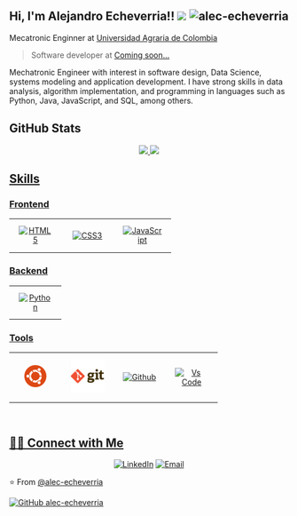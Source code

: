 <h2>
Hi, I'm Alejandro Echeverria!! <img src="https://user-images.githubusercontent.com/113947516/193951090-62359458-36a9-4372-9469-e6d55d6e7719.gif" width="60"/> <img src="https://komarev.com/ghpvc/?username=alec-echeverri" alt="alec-echeverria" align="right"/>
</h2>

<p>Mecatronic Enginner at <a href="https://www.uniagraria.edu.co/">Universidad Agraria de Colombia</a></p>

> Software developer at [Coming soon...](https)

<div>
 <p>
Mechatronic Engineer with interest in software design, Data Science, systems modeling and application development. I have strong skills in data analysis, algorithm implementation, and programming in languages ​​such as Python, Java, JavaScript, and SQL, among others.
</p>
</div>

<h2>GitHub Stats</h2>

<div align="center">
  <a href="https://github.com/Alec-echeverria">
  <img height="110em" src="https://github-readme-stats.vercel.app/api?username=Alec-echeverria&hide=contribs,prs"/>
  <img height="110em" src="https://github-readme-stats.vercel.app/api/top-langs/?username=Alec-echeverria&layout=compact"/>
</div>
 


 
<h2>Skills</h2>
<div>
<h3>Frontend</h3>
   <table width="100" align="center">
<tbody><tr>
    <td align="center" width="80"> <img style="margin: 10px" src="https://profilinator.rishav.dev/skills-assets/html5-original-wordmark.svg" alt="HTML5" width="40" /> 
    </td>
 <td align="center" width="80"> <img style="margin: 10px" src="https://profilinator.rishav.dev/skills-assets/css3-original-wordmark.svg" alt="CSS3" width="40" /> 
    </td>
 <td align="center" width="80"> <img style="margin: 10px" src="https://profilinator.rishav.dev/skills-assets/javascript-original.svg" alt="JavaScript" width="40" /> 
    </td>
</tr>
</tbody></table>
</div>
 
<div>
<h3>Backend</h3>
   <table width="100" align="center">
<tbody><tr>
     <td align="center" width="80"> <img style="margin: 10px" src="https://upload.wikimedia.org/wikipedia/commons/thumb/c/c3/Python-logo-notext.svg/1869px-Python-logo-notext.svg.png" alt="Python" width="40" />  
    </td>
</tr>
</tbody></table
 </div>
 

    
<div>   
<h3>Tools</h3>
 <table width="100" align="center">
<tbody><tr>
    <td align="center" width="80"> <img style="margin: 10px" src="https://raw.githubusercontent.com/github/explore/80688e429a7d4ef2fca1e82350fe8e3517d3494d/topics/ubuntu/ubuntu.png" alt="Ubuntu" width="40" />
    </td>
    <td align="center" width="80"> <img style="margin: 10px" src="https://raw.githubusercontent.com/github/explore/80688e429a7d4ef2fca1e82350fe8e3517d3494d/topics/git/git.png" alt="Git" width="60" />
    </td>
    <td align="center" width="80"> <img style="margin: 10px" src="https://github.githubassets.com/images/modules/logos_page/Octocat.png" alt="Github" width="60" />
    </td>
    <td align="center" width="80"><img style="margin: 10px" src="https://upload.wikimedia.org/wikipedia/commons/thumb/2/2d/Visual_Studio_Code_1.18_icon.svg/1200px-Visual_Studio_Code_1.18_icon.svg.png" alt="Vs Code" width="40" />
    </td>
</tr>
</tbody></table> 
 </div>
    
<br>
<div>
<h2> 🤝🏻 Connect with Me </h2>

<p align="center">
<a href="https://www.linkedin.com/in/alejandro-echeverria-289599252/" target="_blank"><img alt="LinkedIn" src="https://img.shields.io/badge/LinkedIn-@AlejandroEcheverria-blue?style=flat&logo=linkedin"></a>
<a href="mailto:alejandroecheverria.log@gmail.com"><img alt="Email" src="https://img.shields.io/badge/Email-alejandroecheverria.log@gmail.com-blue?style=flat&logo=gmail"></a>
</p>

⭐️ From [@alec-echeverria](https://github.com/alec-echeverria)
<br>

[![GitHub alec-echeverria](https://img.shields.io/github/followers/alec-echeverria?label=follow&style=social)](https://github.com/alec-echeverria)
</div>









